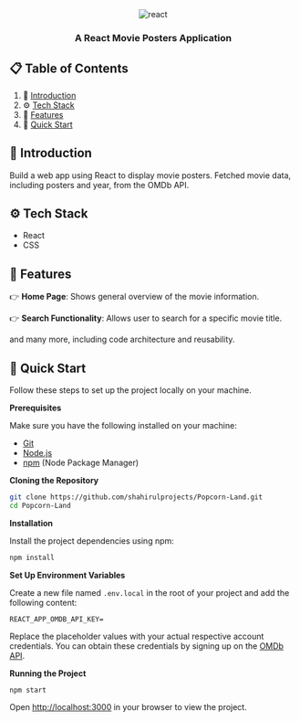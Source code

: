 <div align="center">
  
  <div>
    <img src="https://img.shields.io/badge/React-20232A?style=for-the-badge&logo=react&logoColor=61DAFB" alt="react" />
  </div>

  <h3 align="center">A React Movie Posters Application</h3>

  
</div>

## 📋 <a name="table">Table of Contents</a>

1. 🤖 [Introduction](#introduction)
2. ⚙️ [Tech Stack](#tech-stack)
3. 🔋 [Features](#features)
4. 🤸 [Quick Start](#quick-start)


## <a name="introduction">🤖 Introduction</a>

Build a web app using React to display movie posters. Fetched movie data, including posters and year, from the OMDb API.

## <a name="tech-stack">⚙️ Tech Stack</a>

- React
- CSS

## <a name="features">🔋 Features</a>

👉 **Home Page**: Shows general overview of the movie information.

👉 **Search Functionality**: Allows user to search for a specific movie title.

and many more, including code architecture and reusability. 

## <a name="quick-start">🤸 Quick Start</a>

Follow these steps to set up the project locally on your machine.

**Prerequisites**

Make sure you have the following installed on your machine:

- [Git](https://git-scm.com/)
- [Node.js](https://nodejs.org/en)
- [npm](https://www.npmjs.com/) (Node Package Manager)

**Cloning the Repository**

```bash
git clone https://github.com/shahirulprojects/Popcorn-Land.git
cd Popcorn-Land
```

**Installation**

Install the project dependencies using npm:

```bash
npm install
```

**Set Up Environment Variables**

Create a new file named `.env.local` in the root of your project and add the following content:

```env
REACT_APP_OMDB_API_KEY=

```

Replace the placeholder values with your actual respective account credentials. You can obtain these credentials by signing up on the [OMDb API](https://www.omdbapi.com/apikey.aspx).

**Running the Project**

```bash
npm start
```

Open [http://localhost:3000](http://localhost:3000) in your browser to view the project.

